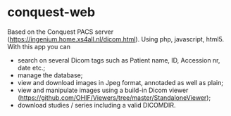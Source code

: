 # conquest-web
Based on the Conquest PACS server (https://ingenium.home.xs4all.nl/dicom.html). 
Using php, javascript, html5. 
With this app you can
- search on several Dicom tags such as Patient name, ID, Accession nr, date etc.;
- manage the database;
- view and download images in Jpeg format, annotaded as well as plain;
- view and manipulate images using a build-in Dicom viewer (https://github.com/OHIF/Viewers/tree/master/StandaloneViewer);
- download studies / series including a valid DICOMDIR.
